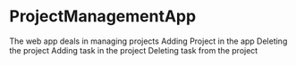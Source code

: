 # ProjectManagementApp
The web app deals in managing projects
Adding Project in the app
Deleting the project
Adding task in the project
Deleting task from the project